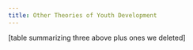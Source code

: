 ```yaml
---
title: Other Theories of Youth Development
---
```


[table summarizing three above plus ones we deleted]
